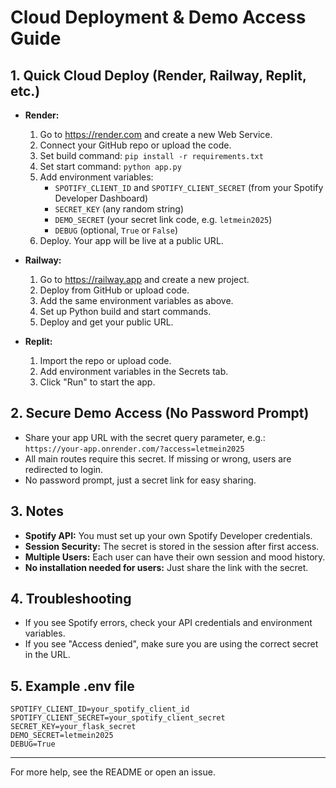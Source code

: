 # Cloud Deployment & Demo Access Guide

## 1. Quick Cloud Deploy (Render, Railway, Replit, etc.)
- **Render:**
  1. Go to https://render.com and create a new Web Service.
  2. Connect your GitHub repo or upload the code.
  3. Set build command: `pip install -r requirements.txt`
  4. Set start command: `python app.py`
  5. Add environment variables:
     - `SPOTIFY_CLIENT_ID` and `SPOTIFY_CLIENT_SECRET` (from your Spotify Developer Dashboard)
     - `SECRET_KEY` (any random string)
     - `DEMO_SECRET` (your secret link code, e.g. `letmein2025`)
     - `DEBUG` (optional, `True` or `False`)
  6. Deploy. Your app will be live at a public URL.

- **Railway:**
  1. Go to https://railway.app and create a new project.
  2. Deploy from GitHub or upload code.
  3. Add the same environment variables as above.
  4. Set up Python build and start commands.
  5. Deploy and get your public URL.

- **Replit:**
  1. Import the repo or upload code.
  2. Add environment variables in the Secrets tab.
  3. Click "Run" to start the app.

## 2. Secure Demo Access (No Password Prompt)
- Share your app URL with the secret query parameter, e.g.:
  `https://your-app.onrender.com/?access=letmein2025`
- All main routes require this secret. If missing or wrong, users are redirected to login.
- No password prompt, just a secret link for easy sharing.

## 3. Notes
- **Spotify API:** You must set up your own Spotify Developer credentials.
- **Session Security:** The secret is stored in the session after first access.
- **Multiple Users:** Each user can have their own session and mood history.
- **No installation needed for users:** Just share the link with the secret.

## 4. Troubleshooting
- If you see Spotify errors, check your API credentials and environment variables.
- If you see "Access denied", make sure you are using the correct secret in the URL.

## 5. Example .env file
```
SPOTIFY_CLIENT_ID=your_spotify_client_id
SPOTIFY_CLIENT_SECRET=your_spotify_client_secret
SECRET_KEY=your_flask_secret
DEMO_SECRET=letmein2025
DEBUG=True
```

---
For more help, see the README or open an issue.
